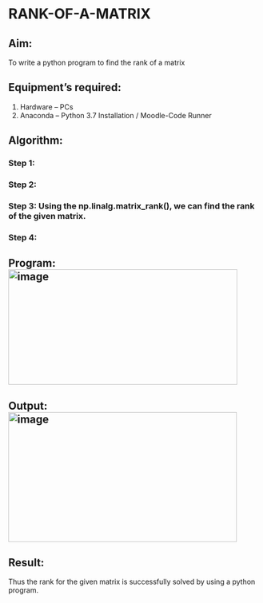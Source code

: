 # RANK-OF-A-MATRIX
## Aim:
To write a python program to find the rank of a matrix
## Equipment’s required:
1. 	Hardware – PCs
2. 	Anaconda – Python 3.7 Installation / Moodle-Code Runner
## Algorithm:
### Step 1: 
### Step 2: 
### Step 3: Using the np.linalg.matrix_rank(), we can find the rank of the given matrix.
### Step 4: 
## Program:<img width="458" height="231" alt="image" src="https://github.com/user-attachments/assets/14bb1918-547e-4f03-a63b-a15b0933f761" />

## Output:<img width="457" height="260" alt="image" src="https://github.com/user-attachments/assets/83fd6d25-92a0-4c64-b9a9-498ef1f59f07" />

## Result:
Thus the rank for the given matrix is successfully solved by  using a python program.

